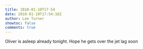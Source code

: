 ```yaml
---
title: 2010-01-10T17-54
date: 2010-01-10T17:54:18Z
author: Lee Turner
showtoc: false
comments: true
---
```


Oliver is asleep already tonight.  Hope he gets over the jet lag soon

